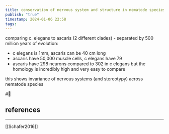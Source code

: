 ```yaml
---
title: conservation of nervous system and structure in nematode species
publish: "true"
timestamp: 2024-01-06 22:58
tags:
---
```

comparing c. elegans to ascaris (2 different clades) - separated by 500 million years of evolution:
- c elegans is 1mm, ascaris can be 40 cm long
- ascaris have 50,000 muscle cells, c elegans have 79
- ascaris have 298 neurons compared to 302 in c elegans but the homology is incredibly high and very easy to compare

this shows invariance of nervous systems (and stereotypy) across nematode species



#🥚 
## references
---
[[Schafer2016]]